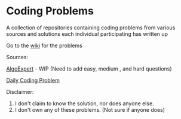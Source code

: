 # Coding Problems

A collection of repositories containing coding problems from various sources and solutions each individual participating has written up

Go to the [wiki](https://github.com/bluepsyduck93/Coding-Problems/wiki) for the problems

Sources:

[AlgoExpert](https://www.algoexpert.io/product)  - WIP (Need to add easy, medium , and hard questions)

[Daily Coding Problem](https://www.dailycodingproblem.com/)

Disclaimer:

1) I don't claim to know the solution, nor does anyone else.
2) I don't own any of these problems. (Not sure if anyone does)
